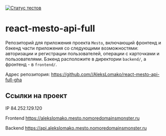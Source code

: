 [![Статус тестов](../../actions/workflows/tests.yml/badge.svg)](../../actions/workflows/tests.yml)

# react-mesto-api-full
Репозиторий для приложения проекта `Mesto`, включающий фронтенд и бэкенд части приложения со следующими возможностями: авторизации и регистрации пользователей, операции с карточками и пользователями. Бэкенд расположите в директории `backend/`, а фронтенд - в `frontend/`. 


Адрес репозитория: https://github.com//AleksLomako/react-mesto-api-full-gha

## Ссылки на проект

IP 84.252.129.120

Frontend https://alekslomako.mesto.nomoredomainsmonster.ru

Backend https://api.alekslomako.mesto.nomoredomainsmonster.ru
